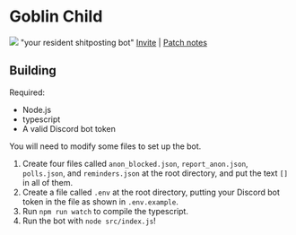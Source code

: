 Goblin Child
===

![](https://img.shields.io/badge/13-servers-blueviolet) "your resident shitposting bot"
[Invite](https://discord.com/oauth2/authorize?client_id=763525517931839520&permissions=8&scope=bot%20applications.commands) | [Patch notes](patch_notes.md)

Building
---

Required:
- Node.js
- typescript
- A valid Discord bot token

You will need to modify some files to set up the bot.  
1. Create four files called `anon_blocked.json`, `report_anon.json`, `polls.json`, and `reminders.json` at the root directory, and put the text `[]` in all of them.
2. Create a file called `.env` at the root directory, putting your Discord bot token in the file as shown in `.env.example`.
3. Run `npm run watch` to compile the typescript.
4. Run the bot with `node src/index.js`!
